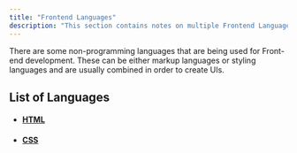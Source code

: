 ```yaml
---
title: "Frontend Languages"
description: "This section contains notes on multiple Frontend Languages."
---
```


There are some non-programming languages that are being used for Front-end development. These can be either markup languages or styling languages and are usually combined in order to create UIs.

## List of Languages

- #### [HTML](./frontend/html)
- #### [CSS](./frontend/css)
